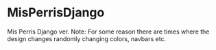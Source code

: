 # MisPerrisDjango
Mis Perris Django ver.
Note: For some reason there are times where the design changes randomly changing colors, navbars etc.
